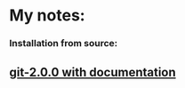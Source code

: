 # My notes:

### Installation from source:

[git-2.0.0 with documentation](installation/from_source/git-2.0.0_with_doc.md)
---